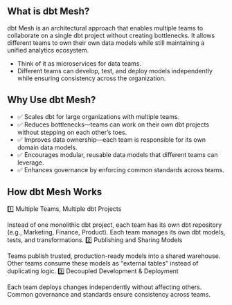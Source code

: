 ## What is dbt Mesh?
dbt Mesh is an architectural approach that enables multiple teams to collaborate on a single dbt project without creating bottlenecks. It allows different teams to own their own data models while still maintaining a unified analytics ecosystem.

+ Think of it as microservices for data teams.
+ Different teams can develop, test, and deploy models independently while ensuring consistency across the organization.

## Why Use dbt Mesh?
+ ✅ Scales dbt for large organizations with multiple teams.
+ ✅ Reduces bottlenecks—teams can work on their own dbt projects without stepping on each other’s toes.
+ ✅ Improves data ownership—each team is responsible for its own domain data models.
+ ✅ Encourages modular, reusable data models that different teams can leverage.
+ ✅ Enhances governance by enforcing common standards across teams.

## How dbt Mesh Works
1️⃣ Multiple Teams, Multiple dbt Projects

Instead of one monolithic dbt project, each team has its own dbt repository (e.g., Marketing, Finance, Product).
Each team manages its own dbt models, tests, and transformations.
2️⃣ Publishing and Sharing Models

Teams publish trusted, production-ready models into a shared warehouse.
Other teams consume these models as "external tables" instead of duplicating logic.
3️⃣ Decoupled Development & Deployment

Each team deploys changes independently without affecting others.
Common governance and standards ensure consistency across teams.
